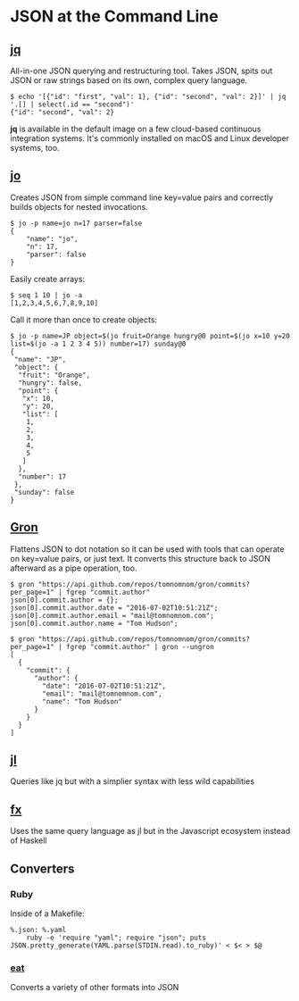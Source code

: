 # JSON at the Command Line

## [jq](https://stedolan.github.io/jq)

All-in-one JSON querying and restructuring tool. Takes JSON, spits out JSON or raw strings based on its own, complex query language.

```
$ echo '[{"id": "first", "val": 1}, {"id": "second", "val": 2}]' | jq '.[] | select(.id == "second")'
{"id": "second", "val": 2}
```

**jq** is available in the default image on a few cloud-based continuous integration systems. It's commonly installed on macOS and Linux developer systems, too.

## [jo](https://github.com/jpmens/jo)

Creates JSON from simple command line key=value pairs and correctly builds objects for nested invocations.

```
$ jo -p name=jo n=17 parser=false
{
    "name": "jo",
    "n": 17,
    "parser": false
}
```

Easily create arrays:

```
$ seq 1 10 | jo -a
[1,2,3,4,5,6,7,8,9,10]
```

Call it more than once to create objects:

```
$ jo -p name=JP object=$(jo fruit=Orange hungry@0 point=$(jo x=10 y=20 list=$(jo -a 1 2 3 4 5)) number=17) sunday@0
{
 "name": "JP",
 "object": {
  "fruit": "Orange",
  "hungry": false,
  "point": {
   "x": 10,
   "y": 20,
   "list": [
    1,
    2,
    3,
    4,
    5
   ]
  },
  "number": 17
 },
 "sunday": false
}
```

## [Gron](https://github.com/tomnomnom/gron)

Flattens JSON to dot notation so it can be used with tools that can operate on key=value pairs, or just text. It converts this structure back to JSON afterward as a pipe operation, too.

```
$ gron "https://api.github.com/repos/tomnomnom/gron/commits?per_page=1" | fgrep "commit.author"
json[0].commit.author = {};
json[0].commit.author.date = "2016-07-02T10:51:21Z";
json[0].commit.author.email = "mail@tomnomnom.com";
json[0].commit.author.name = "Tom Hudson";
```

```
$ gron "https://api.github.com/repos/tomnomnom/gron/commits?per_page=1" | fgrep "commit.author" | gron --ungron
[
  {
    "commit": {
      "author": {
        "date": "2016-07-02T10:51:21Z",
        "email": "mail@tomnomnom.com",
        "name": "Tom Hudson"
      }
    }
  }
]
```

## [jl](https://github.com/chrisdone/jl)

Queries like jq but with a simplier syntax with less wild capabilities

## [fx](https://github.com/antonmedv/fx)

Uses the same query language as jl but in the Javascript ecosystem instead of Haskell

## Converters

### Ruby

Inside of a Makefile:

```make
%.json: %.yaml
	ruby -e 'require "yaml"; require "json"; puts JSON.pretty_generate(YAML.parse(STDIN.read).to_ruby)' < $< > $@
```

### [eat](https://github.com/antonmedv/eat)

Converts a variety of other formats into JSON
